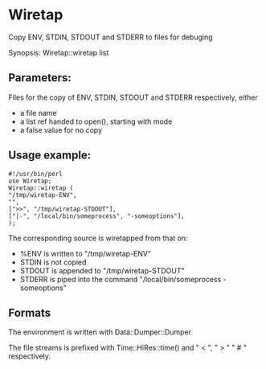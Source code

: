 # Wiretap

Copy ENV, STDIN, STDOUT and STDERR to files for debuging

Synopsis: Wiretap::wiretap list

## Parameters:
Files for the copy of ENV, STDIN, STDOUT and STDERR respectively, either
- a file name
- a list ref handed to open(), starting with mode
- a false value for no copy

## Usage example:

    #!/usr/bin/perl
    use Wiretap;
    Wiretap::wiretap (
	"/tmp/wiretap-ENV",
	"",
	[">>", "/tmp/wiretap-STDOUT"],
	["|-", "/local/bin/someprocess", "-someoptions"],
	);

The corresponding source is wiretapped from that on:
- %ENV is written to "/tmp/wiretap-ENV"
- STDIN is not copied
- STDOUT is appended to "/tmp/wiretap-STDOUT"
- STDERR is piped into the command "/local/bin/someprocess -someoptions"

## Formats
The environment is written with Data::Dumper::Dumper

The file streams is prefixed with Time::HiRes::time() and " < ", " > " " # " respectively.
